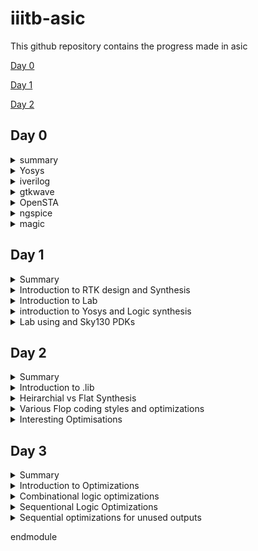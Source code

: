 # iiitb-asic
This github repository contains the progress made in asic 

[Day 0](#day-0)

[Day 1](#day-1)

[Day 2](#day-2)

## Day 0

<details>
 <summary> summary </summary>
  installed and launched the required tools
</details>

<details>
 <summary> Yosys </summary>


 I installed Yosys using the following commands:
```
git clone https://github.com/YosysHQ/yosys.git
cd yosys-master 
sudo apt install make 
sudo apt-get install build-essential clang bison flex \
    libreadline-dev gawk tcl-dev libffi-dev git \
    graphviz xdot pkg-config python3 libboost-system-dev \
    libboost-python-dev libboost-filesystem-dev zlib1g-dev
make 
sudo make install
```
afterinst:

![Screenshot from 2023-08-01 11-24-29](https://github.com/simarthethi/iiitb-asic/assets/140998783/a785f703-c42b-49cf-9224-73cb47949e5a)
</details>

<details>
 <summary> iverilog </summary>


 Installed iverilog using the following command:
  ```bash
sudo apt-get install iverilog
 ```
below is thescreenshot showing iverilog successfully installed
![Screenshot from 2023-08-01 11-25-21](https://github.com/simarthethi/iiitb-asic/assets/140998783/8e2c2866-d51e-4bef-942a-849306bfbce7)
</details>

<details>
 <summary> gtkwave </summary>


 Installed gtkwave using the following command:
  ```bash
sudo apt-get install gtkwave
 ```
Screenshot of gtkwave successfully installed
![Screenshot from 2023-08-01 11-26-05](https://github.com/simarthethi/iiitb-asic/assets/140998783/6aedab78-71dd-4088-b589-54aaeae00841)
</details>

<details>
 <summary> OpenSTA </summary>


 Installed and built OpenSTA (including the needed packages) using the following commands:
 ```bash
sudo apt-get install cmake clang gcctcl swig bison flex
git clone https://github.com/The-OpenROAD-Project/OpenSTA.git
cd OpenSTA
mkdir build
cd build
cmake ..
make
```
screenshot of OpenSTA successfully launched
![Screenshot from 2023-08-01 11-27-24](https://github.com/simarthethi/iiitb-asic/assets/140998783/122a3c8b-8843-422d-a3f3-ccf9c6abc4de)
</details>

<details>
 <summary> ngspice </summary>


 I downloaded the tarball from https://sourceforge.net/projects/ngspice/files/ to a local directory and unpacked it using the following commands:
 ```bash
tar -zxvf ngspice-37.tar.gz
cd ngspice-37
mkdir release
cd release
../configure  --with-x --with-readline=yes --disable-debug
make
sudo make install
 ```
screenshot of ngspice successfully launched

![Screenshot from 2023-08-01 11-29-03](https://github.com/simarthethi/iiitb-asic/assets/140998783/a3cca15a-d8ee-4299-9ea8-8443c02836a4)
</details>

<details>
 <summary> magic </summary>


 Installed magic using the following commands:
  ```bash
sudo apt-get install m4
sudo apt-get install tcsh
sudo apt-get install csh
sudo apt-get install libx11-dev
sudo apt-get install tcl-dev tk-dev
sudo apt-get install libcairo2-dev
sudo apt-get install mesa-common-dev libglu1-mesa-dev
sudo apt-get install libncurses-dev
 ```
screenshot of magic successfully launched
![Screenshot from 2023-08-01 11-28-15](https://github.com/simarthethi/iiitb-asic/assets/140998783/4db4a9e7-6c8e-4e74-a672-0bebaa594885)

![Screenshot from 2023-08-01 11-28-30](https://github.com/simarthethi/iiitb-asic/assets/140998783/9056e4bf-3fd2-4a07-8573-fd258089822e)
</details>


## Day 1

<details>
<summary> Summary </summary>
This section shows how I simulated and synthesized a 2x1 mux using iverilog and yosys respectively. iverilog generates from the RTL design and its testbench a value changing dump file (vcd). gtkwave is the tool used to plot the simulation results of the design. Yosys is a tool which synthesizes RTL designs into a netlist. It is also used to test the synthesized netlist when we provide it with a testbench.

</details>
<details>

<summary> Introduction to RTK design and Synthesis </summary>
**Simulator** : The RTL design is checked for adherence to the spec by simulating the design.
Simulator is the tool used for simulating the design.
** RTL Design **: the RTL Design is the actual verilog code or set of codes which has the intended functionality to meet with the required specifications.
**Testbench**: Testbench is the setup to apply stimulus to the design to check its functionality.

The simulator looks for changes on the input signls. Upon chnages to he input the output is evaluated 

![vsd day_1 simulator](https://github.com/simarthethi/iiitb-asic/assets/140998783/2dcfe72c-25b7-4b2f-8382-0553551bf6b5)

Here **iverilog** is used an open source simulator 
The output of the simulator is a VCD file(Value Change Dump file) which is viewed using **GTKWave** to visualize the waveform

Simulation flow of verilog-
![Screenshot from 2023-08-15 22-45-36](https://github.com/simarthethi/iiitb-asic/assets/140998783/6f142380-b18b-4186-bde1-ccc82de6db1f)
</details>
<details>
<summary> Introduction to Lab </summary>
Under this we will go through how to setup the directory and lab for the course and how to access various files and execute.

**Lab Setup**
The first step under the lab setup is to form a seperate directory for VLSI and gotclone the couse files from https://github.com/kunalg123/sky130RTLDesignAndSynthesisWorkshop.git
```bash
$ cd vsd
$ cd VLSI
$ cd git clone https://github.com/kunalg123/sky130RTLDesignAndSynthesisWorkshop.git
```
Upon the cloning, a new folder with the name sky130RTLDesignAndSynthesisWorkshop is made. 
Under this folder, there will be several folders, such as lib which contains the standard set 
library for sky130 which will be used for the synthesis, verilog_files which contains all the 
source files and testbenches for the experiments to be done.

**Working with iverilog and gtkwave**
Under this, we go over how load files on iverilog and visualise using gtkwave. The terminal is 
opened and the directory is set to the verilog_files, where various source files and their 
respective testbenches are stored. Under this example we will execute the mux using good_mux.v 
and check the functionality using gtkwave to visualise the dumpfile generated. Both the source 
file and testbench are loaded to iverilog.
```bash
$vsd
$ cd VLSI
$ cd sky130RTLDesignAndSynthesisWorkshop
$ cd verilog_files/
$ ls
$ iverilog good_mux.v tb_good_mux.v
$ ./a.out
$ gtkwave tb_good_mux.vcd
```
![vsd day1](https://github.com/simarthethi/iiitb-asic/assets/140998783/ba50c87d-b69c-4cb3-bbf9-e18f3cba145d)
![vsd_day1 libraries](https://github.com/simarthethi/iiitb-asic/assets/140998783/4cf0d6d0-0d06-4f7e-9bdf-a2829e3744ac)
**Waveform on GTKWave**
![vsd day_1 gtk wave](https://github.com/simarthethi/iiitb-asic/assets/140998783/e1c842e3-05f4-4f0f-96cd-e09957e7e9f7)
the waveformon gtkwave is used to check the variations in the output with input.

**MUX code**
To read the code one can use the gvim command and access both the source and testbench
```bash
$ gvim tb_good_mux.v -o good_mux.v
```
**the Source and testbench code**
![Screenshot from 2023-08-13 00-01-25](https://github.com/simarthethi/iiitb-asic/assets/140998783/c50eb689-e502-46ba-b54b-5cc653bea8a0)
</details>
<details>
<summary> introduction to Yosys and Logic synthesis </summary>

The RTL design is the behavioural model of the said specification written in an HDL language. For 
mapping this code to a hardware circuit comes the synthesis. The RTL code is translated to gate 
level using the front end libraries that are .lib files, through synthesis the netlist file is 
derived.

The front end library is also called .lib, which can be explained as a collection for modules for 
the logic gates for the mapping. It contains various types of the same logic gate, such as 2 and 
3 input and gates, and modules for the same gate with different execution speed, which can de 
decided upon the usecase and required specification. The speed of the gates depends the load, 
which for digital circuits are capacitors, thus charging and discharging of capacitors determine 
the speed of the gate, thus the system. For faster speed, we need transistor with more current 
sourcing capacity. Thus the need for wider transistors. But wider transistors enables faster 
processes with the trade off of power and area. Narrow transistors comsumes lesser area and 
power, but comes with bigger delays. Thus the choice of the gate models is made accordingly. The 
time delat should small enough to cover the propogation delay and setup times and at the same
time large enough that it doesn't cause a hold crisis, that is its bigger than the hold time of 
the next gate in process.

One has to guide the synthesizer for the required execution time, ie, the use of faster and slower transistor models while mapping. This is known as constraints.

The synthesizer used under this coursework is Yosys.

Yosys setup flow- 
![Screenshot from 2023-08-15 23-19-06](https://github.com/simarthethi/iiitb-asic/assets/140998783/2c4c6c27-5d4d-4b11-9437-c8543339f9cf)
The design block has the function read_design and .lib has a read_liberty function which reads the design file and .lib 
respectively. The netlist block has the fucntion read_netlist which upon execution generates the netlist file for the 
given design. It is to note design file and netlist file are two different representations for the same given 
specification.

Synthesis verification flow
![Screenshot from 2023-08-15 23-20-39](https://github.com/simarthethi/iiitb-asic/assets/140998783/8371c5eb-7090-4c3a-9e46-d718ae9e3a80)
To verify the synthesis output, we use the iverilog simulator which is given the netlist and testbench as inputs, attain a vcd file, which is visualised using gtkwave. The output on the gtkwave with the netlist file should be the same as in the case of RTL simulation. Since the primary inputs and outputs in case of RTL designs and netlist design remains the same, the same testbench can be used to verify the design.
</details>
<details>
<summary> Lab using and Sky130 PDKs </summary>
Under this section, we go through how to invoke the synthesizer yosys and synthesize the design. For the demonstration, we have taken the synthesis of mux, the good_mux.v file, which we have previously simulated before.

- Step one is to go to the directory for the verilog files and invoke yosys synthesizer.
``` bash
$ cd Documents/ASICs/VLSI/sky130RTLDesignAndSynthesisWorkshop/verilog_files/
$ yosys
```
![Screenshot from 2023-08-15 23-37-45](https://github.com/simarthethi/iiitb-asic/assets/140998783/49e9b91d-13bb-48d7-a31d-151c25a602a6)


- Now we read the .lib using read_liberty and the path is set to the .lib files.
- The behavourial model of mux is read using read_verilog followed by determining the module name to be synthesized.
- The netlist is generated by abc -liberty followed by the path to .lib which specifies what gates are to be linked. Thus the RTL file is converted to netlist.
- The logic being realised can be view using show.
```bash
 read_liberty -lib ~/Documents/ASICs/VLSI/sky130RTLDesignAndSynthesisWorkshop/lib/sky130_fd_sc_hd__tt_025C_1v80.lib
 read_verilog good_mux.v
 synth -top good_mux
 abc -liberty ~/Documents/ASICs/VLSI/sky130RTLDesignAndSynthesisWorkshop/verilog_files/sky130_fd_sc_hd__tt_025C_1v80.lib
 show
```
![vsd day_1 path to lib](https://github.com/simarthethi/iiitb-asic/assets/140998783/34bae7d2-d759-4270-935e-007539eb13a3)
![Screenshot from 2023-08-13 20-55-19](https://github.com/simarthethi/iiitb-asic/assets/140998783/68eb5bab-cc9b-402d-995e-b80974ed5adc)
![vsd day_1 graphical version of logic](https://github.com/simarthethi/iiitb-asic/assets/140998783/98548ea5-3b96-4576-8a48-e091f3980849)

- The netlist file is wriiten using write_verilog followed by the name for the file.
- Gvim edittor is used view the netlist file.
```bash
read_verilog -noattr good_mux_netlist.v
!gvim good_mux_netlist.v
```
![vsd day_1 netlist diagram](https://github.com/simarthethi/iiitb-asic/assets/140998783/b9617e24-c0f7-47ec-9324-36637d712d64)
</details>

## Day 2
<details>
 <summary> Summary </summary>
 I first synthesized a multiple module (made of two submodules) at the multiple module level 
 (both in hierarchical and flattened forms) then at the submodule level. Synthesis at the 
 submodule level is important for two reasons: 1-) when we have multiple instances of same module 
 (we synthesize once and replicate this netlist multiple times and stitch together the replicas 
 to get the multiple module netlist, and 2-) when we want to divide and conquer (in massive 
 designs) so that the tool can generate a portion by portion of the overall netlist and then we 
 can stitch together the netlist portions to get the multiple module netlist. After that, I 
 sumulated the different flop designs using iverilog and gtkwave, then synthesized the designs. 
 Finally, I synthesized 2 designs that were special; their synthesis used optimizations.
</details>
<details>
 <summary> Introduction to .lib </summary>
Under this section, we get a better insight regarding .lib. We have the general overview that it 
stores the models of all the standards cells, various variations and flavours as per the need of 
specification provided. Getting an insight into the .lib file, we start with the file name -

sky130_fd_sc_hd__tt_025C_1v80  
The name sky130 represemts that the library is based on 130nm technology. Under the nomenclature, we define PVT - process, voltage and temperature. Process refers to the variations due to the fabrication, ie. there will variations in the silicon fabricated even by the same machine. There is variation due to the voltage and temperature as well. Silicon is very sensitive to temperature. All these 3 determines how the silicon is going to perform. We aim to design such that silicon works in all the conditions, across various variations. These three are indicated under the name, tt stands for typical process, 25c indicates the temperature - 25C and 1v80 indicates the voltage of 1.80volts. It is to be noted, all the models under the said library are designed for the given PVT parameters.

We open the .lib file using gvim to go through various other informations it provides.
![vsd day_2 walkthrough of lib sky130](https://github.com/simarthethi/iiitb-asic/assets/140998783/983dccad-65ff-4217-b270-0dcd770c8ac3)

- It defines the technology begin used "CMOS" and the delay model as "table_lookup"
- It defines the units for various parameters and quanities, such as, 1ns for time, 1V for voltage, 1mA for current, 1kohm for resistance and 1pF for capacitance.
- It defines the operating conditions as "tt_025C_1v80".

Considering a two input and gate, and compare different two input and gate.
![vsd day_2 comparison btw and gates](https://github.com/simarthethi/iiitb-asic/assets/140998783/e933cdc5-24ab-4748-a94f-6d314459b441)

- The lib files conatins the power and timing information for the 4 possible outcomes.
- All three taken cells are 2 input and gates, but differ in their areas, and2_4 has a larger area than area2_2 and consequently more than and2_0.
- Having a larger area refers to the use of a wider cell. Wider cells will be faster, but consumes more power. This can be seen in the datials under the lib file.
</details>

<details>
<summary> Heirarchial vs Flat Synthesis </summary>
Under this section, we go over what is heirchial synthesis and flat synthesis. For this, we have taken the case of multiple_modul2s.v from verilog files to have a better unstanding.



```bash
simar-thethi@simar-thethi-Inspiron-3542:~/vsd/VLSI/sky130RTLDesignAndSynthesisWorkshop/verilog_files$ multiple_modules.v
```
![vsd day_2 gvimultiple module](https://github.com/simarthethi/iiitb-asic/assets/140998783/f08a2435-b0d5-4196-9413-42419fb33adf)

Gate level diagram
![Screenshot from 2023-08-16 00-21-41](https://github.com/simarthethi/iiitb-asic/assets/140998783/c2c11d4d-b7a4-4e0d-a920-d16e62f82c12)

We go to the directory where we find the model in verilog files
```bash
$ cd Documents/ASICs/VLSI/sky130RTLDesignAndSynthesisWorkshop/verilog_files
$ yosys
read_liberty -lib ~/Documents/ASICs/VLSI/sky130RTLDesignAndSynthesisWorkshop/lib/sky130_fd_sc_hd__tt_025C_1v80.lib
read_verilog multiple_modules.v
synth -top multiple_modules
abc -liberty ~/Documents/ASICs/VLSI/sky130RTLDesignAndSynthesisWorkshop/lib/sky130_fd_sc_hd__tt_025C_1v80.lib
show multiple_modules
```
**Reading and Synthesis of the said module**
![vsd day_2 multiple module yosys](https://github.com/simarthethi/iiitb-asic/assets/140998783/f689253a-3682-4080-b4aa-06ac8d1436c7)
![vsd day_2 reading verilog file](https://github.com/simarthethi/iiitb-asic/assets/140998783/af199fa9-8b89-413c-8619-191c19e687b1)
![vsd day_2 generate netlist m_m](https://github.com/simarthethi/iiitb-asic/assets/140998783/ce6f9abf-f5e4-493f-ad6d-503905bd9300)

- we hit show and expect to attain a similar schematic we had drew
  ![vsd day_2 show graphical rep of m_m](https://github.com/simarthethi/iiitb-asic/assets/140998783/31a1f607-589b-44f1-b463-b5b793512e67)


- We get the image of the top module.
- We don't get to see the and and or gates. We see the modules u1 and u2, which are the instances of the gates.
- **This type of design is called an heirarchial design.**
- We generate the netlist file for the design.
```bash
write_verilog -noattr multiple_modules_hier.v
!gvim multiple_modules_hier.v  
```
![gvim of m_ hiererchial](https://github.com/simarthethi/iiitb-asic/assets/140998783/017232f1-274d-4a29-b288-aafd55ab7a3c)
![vsd day_2 gvim m_m hiererchial pt2](https://github.com/simarthethi/iiitb-asic/assets/140998783/aff0388c-a5d1-4d54-a903-243277e659fc)

- In the netlist generated, it is observed that the hierarchy is maintained. The top module has instances of sub moduke 1 and 2, and the two modules are seperately defined implementing the and and or gates.
- It is to be more, since this is CMOS technology, we implement the gates using a nand gate with inverted inputs for or gate and nor gate with inverted inputs for and gate.

Now we will look into flat design techcnique.
```bash
write_verilog -noattr multiple_modules_flat.v
!gvim multiple_modules_flat.v
```
![vsd day_2 gvim m_m flattop synthesis](https://github.com/simarthethi/iiitb-asic/assets/140998783/4f3fb545-0eb5-4a0b-ac0d-a9d595935eaf)
![flattop synthesis pt2](https://github.com/simarthethi/iiitb-asic/assets/140998783/7700a0f5-c504-4388-94b8-9f621a23028a)

- In the new netlist, we don't see any instances of submodules such as u1 and u2.
- We get direct instances of and and or gates under the flat design.
- This type of design is known as flat desigin techniques.

```bash
flatten
show multiple_modules
```
![vsd day_2 show multiple module flat](https://github.com/simarthethi/iiitb-asic/assets/140998783/75a2d5e4-4bce-4b08-adcb-d3e6037e3f76)
We saw how to synthesis the top module, now we will look into synthesis of submodules.
![vsd say_2 show sub_module 1](https://github.com/simarthethi/iiitb-asic/assets/140998783/e7a8c22e-b586-47e0-8e14-e18bf1977fa9)
- We only see submodule 1, we don't get to see the multiple module or submodule 2.

</details>
<details>
<summary> Various Flop coding styles and optimizations </summary>
Under this section, we go through all the various types of flops available and how to design and 
code them efficiently. All the required files are presen in the folder verilog_files.
To understand the need of flops, we refer the example of a simple circuit with delays as 2ns for 
and gate and 1ns for or gate.
 
![Screenshot from 2023-08-16 01-14-56](https://github.com/simarthethi/iiitb-asic/assets/140998783/823b6384-2b96-4bf6-9f9e-29960f572b73)


- Considering the input goes from 0 to 1 for a and b and simultaneously, 1 to 0 for c.
- Ideally for the transition from (001) to (110), the output should have been a constant at 1,
but because of the delay, we get outout as 0 for a brief period of 2ns.
- This is called a glitch.
![Screenshot from 2023-08-16 01-17-36](https://github.com/simarthethi/iiitb-asic/assets/140998783/32a7f827-b33c-4083-9ae7-ed5ddd611cba)

- More the number of combinational circuits, more number of glitches appear, giving a glitchy output.
- To avoid this, we need an element to store the value. Comes the flops into picture.
- We use a D flipflop. They are a storage element. They are placed between combinational circuits and changes value only at clock edge.
![Screenshot from 2023-08-16 01-19-10](https://github.com/simarthethi/iiitb-asic/assets/140998783/6f21888e-78ba-4fb3-a203-feb739b160ac)

- We need to initailise the flops, else the combinational circuits gives a garbage value. For this purpose we have reset and set pins. They can be asynchoronous and synchronous.

Types of flops

- Flops can be designed to be asynchronous or synchronous. It depends on whether the flop is sensitive to the reset and set parameters.
- Under asynchronous, the flop is sensitive to the reset or set, ie the design checks for them and the moment, reset is encountered, the output is pulled to 0 irrespective of the clock. For asynchronous set, the output is pulled to 1.
- The circuit design and timing diagram along with verilog code is displayed under the image below under column 1.
- Under the case of synchronous reset, the output is pulled to 0 at the next clock cycle. The design and timing diagram along the verilog code is shown under the column 2 of the image below.
- Sync reset can be understodd as the input is pulled to 0, thus output becomes 0 for next clock cycle.

![Screenshot from 2023-08-16 01-22-20](https://github.com/simarthethi/iiitb-asic/assets/140998783/770b73ce-325c-42c9-9e86-35995680fd99)

Now, we go through simuations of async reset, async set and sync async reset and observe the waveforms using gtkwave to have a better understand.

**RTL code for dff_asyncres**
```bash
module dff_asyncres ( input clk ,  input async_reset , input d , output reg q );
always @ (posedge clk , posedge async_reset)
begin
	if(async_reset)
		q <= 1'b0;
	else	
		q <= d;
end
endmodule
```
On execution of iverilog and gtkwave we get
![vsd day_2 dff asyncres](https://github.com/simarthethi/iiitb-asic/assets/140998783/63ca8084-3fb8-4bc6-a631-690fd92672d0)
![vsd day_2 gtkwave dff asyncres](https://github.com/simarthethi/iiitb-asic/assets/140998783/00e0eca2-13f9-41eb-9ed1-7604185aa593)
- We can observe that the output q goes to 0 when the reset is encountered.
- Now we synthesis the design using yosys.

![vsd day_2yosys dff asyncres](https://github.com/simarthethi/iiitb-asic/assets/140998783/e8c03f69-9d14-4824-bf0a-535504d8bec8)
![vsd day_2 reading dff ayncres](https://github.com/simarthethi/iiitb-asic/assets/140998783/dd54d587-e4e1-4128-8a79-68370e35b5e2)

**RTL design of dff_async_set**
```bash
module dff_async_set ( input clk ,  input async_set , input d , output reg q );
always @ (posedge clk , posedge async_set)
begin
	if(async_set)
		q <= 1'b1;
	else	
		q <= d;
end
endmodule
```
- upon execution on terminal using iverilog and gtkwave
![vsd day_2 dff async set](https://github.com/simarthethi/iiitb-asic/assets/140998783/fc3ff189-8c67-478a-9ce3-fe12772e468c)
![gtkwave dff async set](https://github.com/simarthethi/iiitb-asic/assets/140998783/2f11ebf4-4daa-4b12-b53f-dd841782cf6d)

- We can observe that the output q goes to 1 as soon as we encounter the set irrespective of that clock. -Now we synthesis the design using yosys.
![vsd day_2 graphical dff  asynset](https://github.com/simarthethi/iiitb-asic/assets/140998783/d64f3b85-e656-4ac1-b58b-a48b000f0274)

**RTL code for dff_syncres**
```bash
module dff_syncres ( input clk ,  input sync_reset , input d , output reg q );
always @ (posedge clk )
begin
	if(sync_reset)
		q <= 1'b0;
	else	
		q <= d;
end
endmodule
```
- Upon executing iverilog and gtkwave
![vsd day_2 syncres](https://github.com/simarthethi/iiitb-asic/assets/140998783/988d2164-d386-4cbe-9de9-bf4178a15979)
![gtkwave dff syncres](https://github.com/simarthethi/iiitb-asic/assets/140998783/541ecbfa-0abd-4983-bee4-27ba81108523)
- It is observed that the output q is set to 0 at the next clock pulse when the reset is encountered, thus it is the case of sync reset.
- Now we synthesis the design using yosys.
![vsd day_2 graphical repp dff syncres](https://github.com/simarthethi/iiitb-asic/assets/140998783/b473d2c0-9789-472f-bd15-7e33485c943f)

</details>
<details>
<summary> Interesting Optimisations</summary>
Under this section we look into two interesting cases and how they are executed and designed.

First we look into mul2.v

- Code for mul2.v
```bash
module mul2 (input [2:0] a, output [3:0] y);
	assign y = a * 2;
endmodule
```
- The block diagram and the truth table for the executed logic is shown under.
![Screenshot from 2023-08-16 02-08-26](https://github.com/simarthethi/iiitb-asic/assets/140998783/d9b3bdff-8374-463d-913c-88db7e39d59b)

- From these, we are able to infer that the logic requires the input to be multiplied with 2, and upon checking the output it is the input with 1'b0 padding.
- Thus the design for the logic needs no hardware to be mapped.
- We will confirm this using yosys.
![Screenshot from 2023-08-16 02-11-02](https://github.com/simarthethi/iiitb-asic/assets/140998783/c746b58e-d304-4586-a3a5-6b4b272ac42f)

- From the yosys synthesis, we observe the number of cells in design is 0 and there is no hardware to be mapped. These have been highlighted in the picture above.
- The schematic attained shows a similar result.
- This was done in case of multiplication with 2. For multiplication with 4, we give 2'b00 padding and for 8, we give 3'b000 padding. This goes on.

Now, we look into another special case.

- Condider a 3bit number a[2:0], and the logic to be implemented is that the output y[5:0] is equal to 9 times of a[2:0].
- Code for execution
```bash
module mult8 (input [2:0] a , output [5:0] y);
	assign y = a * 9;
endmodule
```
- explanation
![Screenshot from 2023-08-16 02-13-28](https://github.com/simarthethi/iiitb-asic/assets/140998783/df14eb46-1a54-4e03-a098-54ce543cf23e)

- Multiplcation with 9 can be seen as multiplication with 8 and plus 1.
- We know multiplication with 8 is equal to 3'b000 padding, and adding the same 3 bit number to the padded number comes of as concatanation of {a,a}.
- Thus there are no standard cell required for the design. We verify this using yosys.
![Screenshot from 2023-08-16 02-15-45](https://github.com/simarthethi/iiitb-asic/assets/140998783/20c612e7-3e59-4b14-9931-2d1810ede082)

- We see that there are no standard cells required.
- We see the concatanation operation done in the netlist.
</details>

## Day 3
<details>
<summary> Summary </summary>
I have synthesized designs with optimizations. Combinational logic optimizations include 1-) 
constant propagation (when the combination is just propagating a constant) and 2-) boolean logic 
optimization (when boolean rules are used to simplify the expression). Sequential logic 
optimizations include 1-) sequential constant propagation (when constant is propagated with clock 
involved), 2-) state optimization (when unused states are optimized), 3-) retiming (when logic is 
split to decrease timing of the different logic portions and increase frequency), and 4-) 
sequential logic cloning (when physical aware synthesis is done to optimize the floop plan)
</details>
<details>
<summary> Introduction to Optimizations </summary>
Optimising the combinational logic circuit is squeezing the logic to get the most optimized digital design so that the circuit finally is area and power efficient. This is achieved by the synthesis tool using various techniques and gives us the most optimized circuit.

**Techniques for optimization for combinational logic**:

- Constant propagation which is Direct optimizxation technique
- Boolean logic optimization using K-map or Quine McKluskey

Here is an example for **Constant Propagation**
![Screenshot from 2023-08-16 02-25-21](https://github.com/simarthethi/iiitb-asic/assets/140998783/ab9cedb8-4671-4beb-a244-0cbe24c3f7db)
In the above example, if we considor the trasnsistor level circuit of output Y, it has 6 MOS trasistors and when it comes to invertor, only 2 transistors will be sufficient. This is achieved by making A as contstant and propagating the same to output.
**Techniquies for Sequentional logic otimizations**
Below are the various techniques used for sequential logic optimisations:
- Basic
   Sequential contant propagation
- Advanced
   State optimisation
   Retiming
   Sequential Logic Cloning (Floor Plan Aware Synthesis)

-  The input of D ff is grounded, ir d=0, and the reset parameter is given. Here even if the
  reset is given or not the output output of the flop is constant at 0, hence the overall outcome
  is constant.
   ![Screenshot from 2023-08-16 03-38-37](https://github.com/simarthethi/iiitb-asic/assets/140998783/ae8fb30a-17b9-4ab9-9a64-0a96a03283bc)
- Now taking the same circuit, but instead of reset, we give set. Now when the set is 1, the flop
output follows set. As soon as set is removed, the output goes to 0 at the next positive clock
edge. Thus now we can't remove the flop from design, Thus we retain the flop.
![Screenshot from 2023-08-16 03-41-14](https://github.com/simarthethi/iiitb-asic/assets/140998783/a95b3c4d-6e08-4362-a4e4-7cd7fa167e01)
**Advanced Methods for Sequential logic Optimisation**

- State optimization in ASIC design is about finding the best trade-offs among performance, power
efficiency, area utilization, and other design objectives to create an effective and efficient
custom integrated circuit for a particular application.
- Re-timing is the technique used to optimize the timing performance of a digital circuit by
moving registers (flip-flops) to different locations within the circuit without changing its
functionality. The primary goal of retiming is to improve the critical path delay, which is the
longest path through the logic circuit that determines the maximum operating frequency.
- Sequential logic cloning or flip-flop cloning or state machine cloning is the technique used to
replicate or duplicate certain portions of sequential logic circuits. This technique is employed
to improve performance, reduce critical path delays, or optimize power consumption in a design
without altering its functional behavior.



</details>
<details>
<summary> Combinational logic optimizations </summary>

Let's consider an example concurrent statement assign **y=a?(b?c:(c?a:0)):(!c)**

The above expression is using a ternary operator which realizes a series of multiplexers, however, when we write the boolean expression at outputs of each mux and simplify them further using boolean reduction techniques, the outout y turns out be just **~(a^c)**

Command to optimize the circuit by yosys is
```bash
yosys> opt_clean -purge
```
opt_clean remove unused cells and wires. The -purge switch removes internal nets if they have a public name. This command identifies wires and cells that are unused and removes them. This command can be used to clean up after the commands that do the actual work.



In case of multiple models, it is important to flatten the design then followup with optimization.

**Lab 1-opt_check.v**
**RTL code**
```bash
module opt_check (input a , input b , output y);
	assign y = a?b:0;
endmodule
```
- after synthesis on yosys
![vsd day_3 opt_check graphical rep](https://github.com/simarthethi/iiitb-asic/assets/140998783/e183fdc0-3fea-40e3-ac35-2d4f7102d49e)

**Lab_2 opt_check2.v**
**RTL code**
```bash
module opt_check2 (input a , input b , output y);
	assign y = a?1:b;
endmodule
```
- Hardware after synthesis on yosys
![vsd day_3 opt_check2 graphical re](https://github.com/simarthethi/iiitb-asic/assets/140998783/25d4ad53-b091-4e73-a021-0710b05f49c2)

**Lab_3 opt_check3.v**
**RTL code**
```bash
module opt_check3 (input a , input b, input c , output y);
	assign y = a?(c?b:0):0;
endmodule
```
- hardware after synthesis on yosys
![vsd day_3 pot_check3 graphical_rep](https://github.com/simarthethi/iiitb-asic/assets/140998783/ced19225-4aba-4b54-b8b8-aa20aa73f2f6)

**Lab_4 opt_check4.v**
**RTL code**
```bash
module opt_check4 (input a , input b , input c , output y);
 assign y = a?(b?(a & c ):c):(!c);
 endmodule
```
- Hardware  after synthesis on yosys
![vsd day_3 optcheck4](https://github.com/simarthethi/iiitb-asic/assets/140998783/4c160fee-16f7-4caa-abe3-ba6365af6e3c)
**Lab_5 multiple_module_opt.v
**RTL code**
```bash
module sub_module1(input a , input b , output y);
 assign y = a & b;
endmodule


module sub_module2(input a , input b , output y);
 assign y = a^b;
endmodule


module multiple_module_opt(input a , input b , input c , input d , output y);
wire n1,n2,n3;

sub_module1 U1 (.a(a) , .b(1'b1) , .y(n1));
sub_module2 U2 (.a(n1), .b(1'b0) , .y(n2));
sub_module2 U3 (.a(b), .b(d) , .y(n3));

assign y = c | (b & n1); 


endmodule
```
- Hardware after synthesis on yosys
![multiple module opt](https://github.com/simarthethi/iiitb-asic/assets/140998783/e9973120-4219-459f-bb08-12173655c4ec)
**Lab_6 multiple_modules_opt2.v**
**RTL code**
```bash
 module sub_module(input a , input b , output y);
 assign y = a & b;
endmodule



module multiple_module_opt2(input a , input b , input c , input d , output y);
wire n1,n2,n3;

sub_module U1 (.a(a) , .b(1'b0) , .y(n1));
sub_module U2 (.a(b), .b(c) , .y(n2));
sub_module U3 (.a(n2), .b(d) , .y(n3));
sub_module U4 (.a(n3), .b(n1) , .y(y));


endmodule
```
- Hardware after yosys synthesis
![multiple module opt2](https://github.com/simarthethi/iiitb-asic/assets/140998783/e5acbb37-713d-43b2-a533-35605cc4bcf2)
</details>

<details>
<summary> Sequentional Logic Optimizations </summary>

**Lab_1 dff_const1.v**
**RTL code**
```bash
module dff_const1(input clk, input reset, output reg q);
always @(posedge clk, posedge reset)
begin
	if(reset)
		q <= 1'b0;
	else
		q <= 1'b1;
end

endmodule
```
- Simulation on iverilog and gtkwave
![vsd day_3 dff const1 gtkwave](https://github.com/simarthethi/iiitb-asic/assets/140998783/0c34fb67-1edc-499f-a9f3-254c67ee0c22)
- optimization using yosys
![vsd day_3 dff const optimized ckt](https://github.com/simarthethi/iiitb-asic/assets/140998783/1f70cea5-cf81-47db-b429-f56f5ce9db23)

**Lab_2 dff_const2.v**
**RTL code**
```bash
module dff_const2(input clk, input reset, output reg q);
always @(posedge clk, posedge reset)
begin
	if(reset)
		q <= 1'b1;
	else
		q <= 1'b1;
end

endmodule
```
- Simulation using iverilog and yosys
![vsd day_3 dff const2 gtkwave](https://github.com/simarthethi/iiitb-asic/assets/140998783/a3e79097-aab1-4e1a-b36e-cee7ab287d04)
- optimization using yosys
![vsd_day3 dff const2 optimized](https://github.com/simarthethi/iiitb-asic/assets/140998783/61312886-25c4-4840-9181-ff5e2d14516a)

**Lab_3 dff_const3.v**
**RTL code**
```bash
module dff_const2(input clk, input reset, output reg q);
module dff_const3(input clk, input reset, output reg q);
reg q1;

always @(posedge clk, posedge reset)
begin
	if(reset)
	begin
		q <= 1'b1;
		q1 <= 1'b0;
	end
	else
	begin
		q1 <= 1'b1;
		q <= q1;
	end
end

endmodule
```
-simaulation using iverilog and gtkwave
![vsd day_3 dff const3 gtkwave](https://github.com/simarthethi/iiitb-asic/assets/140998783/0929ca11-3c57-4b02-81fe-7c852c639f36)
-optimization using yosys
![vsd day_3 dff const3 optimized](https://github.com/simarthethi/iiitb-asic/assets/140998783/7f4abd61-ba2a-4c14-bc6a-237cfaff5c74)

**Lab_4 dff_const4.v**
**RTL code**
```bash
module dff_const4(input clk, input reset, output reg q);
reg q1;

always @(posedge clk, posedge reset)
begin
	if(reset)
	begin
		q <= 1'b1;
		q1 <= 1'b1;
	end
	else
	begin
		q1 <= 1'b1;
		q <= q1;
	end
end

endmodule
```
-Simulation using iverilog and gtkwave
![vsd day_3 dff const4 gtkwave](https://github.com/simarthethi/iiitb-asic/assets/140998783/a7cf35e9-8991-4f3d-9086-c77e7b44a12c)
-optimization using yosys
![vsd day_3 dff const4 optimized](https://github.com/simarthethi/iiitb-asic/assets/140998783/d9f5472b-57ae-47d6-9c11-ade0bced8a5d)

**Lab_5 dff_const5.v**
**RTL code**
```bash

module dff_const5(input clk, input reset, output reg q);
reg q1;

always @(posedge clk, posedge reset)
begin
	if(reset)
	begin
		q <= 1'b0;
		q1 <= 1'b0;
	end
	else
	begin
		q1 <= 1'b1;
		q <= q1;
	end
end

endmodule
```
-simulation using iverilog and gtkwave
![vsd day_3 dff const5 gtkwve](https://github.com/simarthethi/iiitb-asic/assets/140998783/1aed74f1-3d7b-4a4f-9015-04132931a247)

-optimization using yosys
![vsd day_3 dff const5 optimized](https://github.com/simarthethi/iiitb-asic/assets/140998783/5f300a0e-6cd2-44b5-8cd1-d325cec47001)
</details>

<details>
<summary> Sequential optimizations for unused outputs </summary>
Under this section, we look into how yosys synthesizer optimises the design in case of unused 
bits in the output. For this we have taken a 3 bit counter. In case 1, only the LSB is taken as 
final output, thus the first two are left unused. In case two, we take the entire 3 bits as 
output.
	
![Screenshot from 2023-08-16 04-06-54](https://github.com/simarthethi/iiitb-asic/assets/140998783/eedb31eb-4f6e-4410-b2e3-451949e77d43)
**Lab_1 using count[0]**
**RTL code**
```bash
module counter_opt (input clk , input reset , output q);
reg [2:0] count;
assign q = count[0];

always @(posedge clk ,posedge reset)
begin
	if(reset)
		count <= 3'b000;
	else
		count <= count + 1;
end

endmodule
```
-synthesis using yosys
![vsd day_3synthesis counter_opt](https://github.com/simarthethi/iiitb-asic/assets/140998783/4fe0b2f0-cf01-4021-bcbd-4d0da528d393)
![vsd day_3 counter opt rep](https://github.com/simarthethi/iiitb-asic/assets/140998783/dd3a6bdf-be61-4155-9974-fc74b8c9a107)

**Lab_2 using all three bits count[2] and count[1] and count[0]
**RTL code**
```bash
module counter_opt (input clk , input reset , output q);
reg [2:0] count;
assign q = count[2:0] == 3'b100;

always @(posedge clk ,posedge reset)
begin
	if(reset)
		count <= 3'b000;
	else
		count <= count + 1;
end
```
- synthesis using yosys
![vsd day_3 counter_opt2](https://github.com/simarthethi/iiitb-asic/assets/140998783/4e5ce863-ebb2-415a-95ed-7138ede79eca)
![counter opt2 plot](https://github.com/simarthethi/iiitb-asic/assets/140998783/5b922011-1080-4f1e-ae08-e2903129ee52)
- In the yosys generation, we see the design has encorporated 3 dff for the 3 bit counter.
- It is evident that the yosys synthesizer optimizes for the unsed bits in the output. This so important as illustrated because it saves a ton of space, and speed, and improves efficiency of the final design.
 </details> 

endmodule






